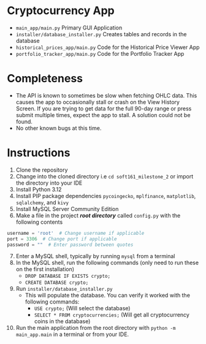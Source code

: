 # Cryptocurrency App

- `main_app/main.py` Primary GUI Application
- `installer/database_installer.py` Creates tables and records in the database
- `historical_prices_app/main.py` Code for the Historical Price Viewer App
- `portfolio_tracker_app/main.py` Code for the Portfolio Tracker App

# Completeness

- The API is known to sometimes be slow when fetching OHLC data.
  This causes the app to occasionally stall or crash on
  the View History Screen.
  If you are trying to get data for the full 90-day range or press submit multiple times,
  expect the app to stall.
  A solution could not be found.
- No other known bugs at this time.

# Instructions

1. Clone the repository
2. Change into the cloned directory i.e `cd soft161_milestone_2` or import the directory into your IDE
3. Install Python 3.12
4. Install PIP package dependencies `pycoingecko`, `mplfinance`, `matplotlib`, `sqlalchemy`, and `kivy`
5. Install MySQL Server Community Edition
6. Make a file in the project ***root directory*** called `config.py` with the following contents

```python
username = 'root'  # Change username if applicable
port = 3306  # Change port if applicable
password = ""  # Enter password between quotes
```

7. Enter a MySQL shell, typically by running `mysql` from a terminal
8. In the MySQL shell, run the following commands (only need to run these on the first installation)
    - `DROP DATABASE IF EXISTS crypto;`
    - `CREATE DATABASE crypto;`
9. Run `installer/database_installer.py`
    - This will populate the database. You can verify it worked with the following commands:
        - `USE crypto;` (Will select the database)
        - `SELECT * FROM cryptocurrencies;` (Will get all cryptocurrency coins in the database)
10. Run the main application from the root directory with `python -m main_app.main` in a terminal or from your IDE.